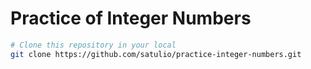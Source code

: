 # Practice of Integer Numbers

```bash
# Clone this repository in your local
git clone https://github.com/satulio/practice-integer-numbers.git
```


